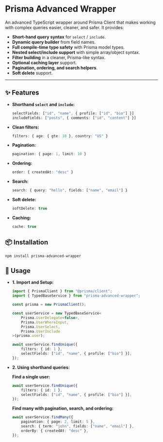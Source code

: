 # Prisma Advanced Wrapper

An advanced TypeScript wrapper around Prisma Client that makes working with complex queries easier, cleaner, and safer.
It provides:
- **Short-hand query syntax** for `select` / `include`.
- **Dynamic query builder** from field names.
- **Full compile-time type safety** with Prisma model types.
- **Nested select/include support** with simple array/object syntax.
- **Filter building** in a cleaner, Prisma-like syntax.
- **Optional caching layer** support.
- **Pagination, ordering, and search helpers**.
- **Soft delete** support.

---

## ✨ Features
- **Shorthand `select` and `include`:**
  ```ts
  selectFields: ["id", "name", { profile: ["id", "bio"] }]
  includeFields: ["posts", { comments: ["id", "content"] }]
  ```
- **Clean filters:**
  ```ts
  filters: { age: { gte: 18 }, country: "US" }
  ```
- **Pagination:**
  ```ts
  pagination: { page: 1, limit: 10 }
  ```
- **Ordering:**
  ```ts
  order: { createdAt: "desc" }
  ```
- **Search:**
  ```ts
  search: { query: "hello", fields: ["name", "email"] }
  ```
- **Soft delete:**
  ```ts
  softDelete: true
  ```
- **Caching:**
  ```ts
  cache: true
  ```

## 📦 Installation
```
npm install prisma-advanced-wrapper
```

## 🔧 Usage
- **1. Import and Setup:**

    ```ts
    import { PrismaClient } from "@prisma/client";
    import { TypedBaseService } from "prisma-advanced-wrapper";

    const prisma = new PrismaClient();

    const userService = new TypedBaseService<
        Prisma.UserDelegate<false>,
        Prisma.UserWhereInput,
        Prisma.UserSelect,
        Prisma.UserInclude
    >(prisma.user);

    await userService.findUnique({
        filters: { id: 1 },
        selectFields: ["id", "name", { profile: ["bio"] }],
    });
    ```
- **2. Using shorthand queries:**

    **Find a single user:**
    ```ts
    await userService.findUnique({
        filters: { id: 1 },
        selectFields: ["id", "name", { profile: ["bio"] }],
    });
    ```
    **Find many with pagination, search, and ordering:**
    ```ts
    await userService.findMany({
        pagination: { page: 2, limit: 5 },
        search: { term: "john", fields: ["name", "email"] },
        orderBy: { createdAt: "desc" },
    });
    ```